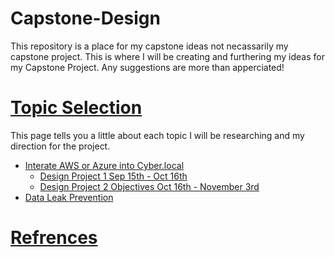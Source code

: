# Capstone-Design
This repository is a place for my capstone ideas not necassarily my capstone project. This is where I will be creating and furthering my ideas for my Capstone Project. Any suggestions are more than apperciated!

# [Topic Selection](https://github.com/Kahuna915/Capstone-Design/wiki/Topic-Selection)
  This page tells you a little about each topic I will be researching and my direction for the project.
  
  * [Interate AWS or Azure into Cyber.local](https://github.com/Kahuna915/Capstone-Design/wiki/Integrate-AWS-or-Azure-into-Cyber.local) 
    * [Design Project 1 Sep 15th - Oct 16th](https://github.com/Kahuna915/Capstone-Design/wiki/Design-Project-1-Objectives-Sep-15th---Oct-16th)
    * [Design Project 2 Objectives Oct 16th - November 3rd](https://github.com/Kahuna915/Capstone-Design/wiki/Design-Project-2-Objectives-Oct-16th---November-3rd)
  * [Data Leak Prevention](https://github.com/Kahuna915/Capstone-Design/wiki/Data-leak-Prevention-of-Cloud-based-products)
 

  

# [Refrences](https://github.com/Kahuna915/Capstone-Design/wiki/References)
